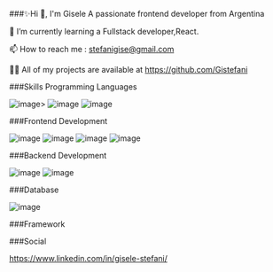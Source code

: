 ###✨Hi 👋, I'm Gisele
A passionate frontend developer from Argentina

🌱 I’m currently learning a Fullstack developer,React.

📫 How to reach me :  stefanigise@gmail.com 

👨‍💻 All of my projects are available at https://github.com/Gistefani

###Skills
Programming Languages

 ![image](https://github.com/Gistefani/Gistefani/assets/113151805/5ebb2bea-6244-4761-a477-8b4abe25325c)>
![image](https://github.com/Gistefani/Gistefani/assets/113151805/6cbdc0bc-bfc1-49eb-8202-8cac102f5e8a)
![image](https://github.com/Gistefani/Gistefani/assets/113151805/0d31d401-5633-470a-b463-c2deb5564166)

###Frontend Development

![image](https://github.com/Gistefani/Gistefani/assets/113151805/df8986ba-2d63-4270-aa3b-87db8e3bd309)
![image](https://github.com/Gistefani/Gistefani/assets/113151805/3411ac0f-d66b-4846-b281-47706656bd1a)
![image](https://github.com/Gistefani/Gistefani/assets/113151805/45991274-e92c-4841-99a1-ce21ac58a9ed)
![image](https://github.com/Gistefani/Gistefani/assets/113151805/5cb8ab42-ee55-4cc1-98dd-b1cee0df3211)

###Backend Development

![image](https://github.com/Gistefani/Gistefani/assets/113151805/0d5d1ada-1be2-4034-90b2-5a266b6390f7)
![image](https://github.com/Gistefani/Gistefani/assets/113151805/00c486df-ee9a-4cfd-88d9-ff1e60523a51)

###Database

![image](https://github.com/Gistefani/Gistefani/assets/113151805/a8ca2239-bbaf-485a-8703-5cd041b36bc1)

###Framework

###Social

https://www.linkedin.com/in/gisele-stefani/

